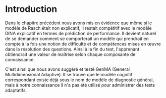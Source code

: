 # Introduction

Dans le chapitre précédent nous avons mis en évidence que même si le modèle de Rasch était non explicatif, il restait compétitif avec le modèle DINA explicatif en termes de prédiction de performance. Il devient naturel de se demander comment se comporterait un modèle qui prendrait en compte à la fois une notion de difficulté et de compétences mises en œuvre dans la résolution des questions. Ainsi à la fin du test, l'apprenant obtiendrait une valeur de maîtrise selon chaque composante de connaissance.

C'est ainsi que nous avons suggéré et testé GenMA (General Multidimensional Adaptive). Il se trouve que le modèle cognitif correspondant existe déjà sous le nom de modèle de diagnostic général, mais à notre connaissance il n'a pas été utilisé pour administrer des tests adaptatifs.
